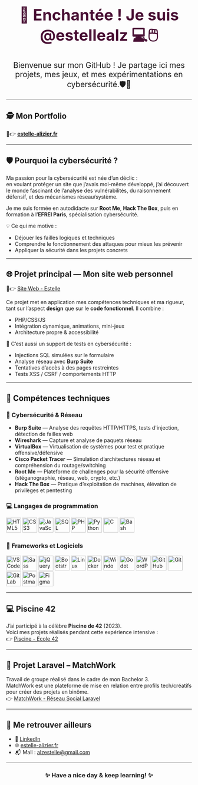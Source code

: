 <h1 align="center" style="font-size: 3em; color: #480E33;">👋 Enchantée ! Je suis <strong>@estellealz</strong> 💻🖱️</h1>
<p align="center" style="font-size: 1.5em;">Bienvenue sur mon GitHub ! Je partage ici mes projets, mes jeux, et mes expérimentations en cybersécurité.🛡️🔐</p>

---

## 🕵 Mon Portfolio

🔗👉 **[estelle-alizier.fr](https://estelle-alizier.fr)**  

---

## 🛡️ Pourquoi la cybersécurité ?

Ma passion pour la cybersécurité est née d’un déclic :  
en voulant protéger un site que j’avais moi-même développé, j’ai découvert le monde fascinant de l’analyse des vulnérabilités, du raisonnement défensif, et des mécanismes réseau/système.

Je me suis formée en autodidacte sur **Root Me**, **Hack The Box**, puis en formation à l’**EFREI Paris**, spécialisation cybersécurité.

💡 Ce qui me motive :
- Déjouer les failles logiques et techniques
- Comprendre le fonctionnement des attaques pour mieux les prévenir
- Appliquer la sécurité dans les projets concrets

---

## 🌐 Projet principal — Mon site web personnel

🔗👉 [Site Web - Estelle](https://github.com/estellealz/website)

Ce projet met en application mes compétences techniques et ma rigueur, tant sur l’aspect **design** que sur le **code fonctionnel**. Il combine :
- PHP/CSS/JS
- Intégration dynamique, animations, mini-jeux
- Architecture propre & accessibilité

🔐 C’est aussi un support de tests en cybersécurité :
- Injections SQL simulées sur le formulaire
- Analyse réseau avec **Burp Suite**
- Tentatives d’accès à des pages restreintes
- Tests XSS / CSRF / comportements HTTP

---

## 🧠 Compétences techniques

### 🔐 Cybersécurité & Réseau  

- **Burp Suite** — Analyse des requêtes HTTP/HTTPS, tests d'injection, détection de failles web  
- **Wireshark** — Capture et analyse de paquets réseau  
- **VirtualBox** — Virtualisation de systèmes pour test et pratique offensive/défensive  
- **Cisco Packet Tracer** — Simulation d’architectures réseau et compréhension du routage/switching  
- **Root Me** — Plateforme de challenges pour la sécurité offensive (stéganographie, réseau, web, crypto, etc.)  
- **Hack The Box** — Pratique d’exploitation de machines, élévation de privilèges et pentesting

### 💻 Langages de programmation  
<p>
  <img src="https://cdn.jsdelivr.net/gh/devicons/devicon/icons/html5/html5-original.svg" title="HTML5" width="40"/>
  <img src="https://cdn.jsdelivr.net/gh/devicons/devicon/icons/css3/css3-original.svg" title="CSS3" width="40"/>
  <img src="https://cdn.jsdelivr.net/gh/devicons/devicon/icons/javascript/javascript-original.svg" title="JavaScript" width="40"/>
  <img src="https://cdn.jsdelivr.net/gh/devicons/devicon/icons/sqlite/sqlite-original.svg" title="SQL" width="40"/>
  <img src="https://cdn.jsdelivr.net/gh/devicons/devicon/icons/php/php-original.svg" title="PHP" width="40"/>
  <img src="https://cdn.jsdelivr.net/gh/devicons/devicon/icons/python/python-original.svg" title="Python" width="40"/>
  <img src="https://cdn.jsdelivr.net/gh/devicons/devicon/icons/c/c-original.svg" title="C" width="40"/>
  <img src="https://cdn.jsdelivr.net/gh/devicons/devicon/icons/bash/bash-original.svg" title="Bash" width="40"/>
</p>

### 🧰 Frameworks et Logiciels  
<p>
  <img src="https://cdn.jsdelivr.net/gh/devicons/devicon/icons/vscode/vscode-original.svg" title="VS Code" width="40"/>
  <img src="https://cdn.jsdelivr.net/gh/devicons/devicon/icons/sass/sass-original.svg" title="Sass" width="40"/>
  <img src="https://cdn.jsdelivr.net/gh/devicons/devicon/icons/jquery/jquery-original.svg" title="jQuery" width="40"/>
  <img src="https://cdn.jsdelivr.net/gh/devicons/devicon/icons/bootstrap/bootstrap-original.svg" title="Bootstrap" width="40"/>
  <img src="https://cdn.jsdelivr.net/gh/devicons/devicon/icons/linux/linux-original.svg" title="Linux" width="40"/>
  <img src="https://cdn.jsdelivr.net/gh/devicons/devicon/icons/docker/docker-original.svg" title="Docker" width="40"/>
  <img src="https://cdn.jsdelivr.net/gh/devicons/devicon/icons/windows8/windows8-original.svg" title="Windows" width="40"/>
  <img src="https://cdn.jsdelivr.net/gh/devicons/devicon/icons/godot/godot-original.svg" title="Godot Engine" width="40"/>
  <img src="https://cdn.jsdelivr.net/gh/devicons/devicon/icons/wordpress/wordpress-original.svg" title="WordPress" width="40"/>
  <img src="https://cdn.jsdelivr.net/gh/devicons/devicon/icons/github/github-original.svg" title="GitHub" width="40"/>
  <img src="https://cdn.jsdelivr.net/gh/devicons/devicon/icons/git/git-original.svg" title="Git" width="40"/>
  <img src="https://cdn.jsdelivr.net/gh/devicons/devicon/icons/gitlab/gitlab-original.svg" title="GitLab" width="40"/>
  <img src="https://cdn.jsdelivr.net/gh/devicons/devicon/icons/postman/postman-original.svg" title="Postman" width="40"/>
  <img src="https://cdn.jsdelivr.net/gh/devicons/devicon/icons/figma/figma-original.svg" title="Figma" width="40"/>
</p>

---

## 💻 Piscine 42

J’ai participé à la célèbre **Piscine de 42** (2023).  
Voici mes projets réalisés pendant cette expérience intensive :  
👉 [Piscine - Ecole 42](https://github.com/estellealz/Piscine42)

---

## 🤝 Projet Laravel – MatchWork

Travail de groupe réalisé dans le cadre de mon Bachelor 3.  
MatchWork est une plateforme de mise en relation entre profils tech/créatifs pour créer des projets en binôme.  
👉 [MatchWork - Réseau Social Laravel](https://github.com/Tidragon-coder/projet_dev_match)

---

## 🔗 Me retrouver ailleurs

- 💼 [LinkedIn](https://www.linkedin.com/in/estelle-alizier-5b1208298/)
- 🌐 [estelle-alizier.fr](https://estelle-alizier.fr/)
- 📬 Mail : alzestelle@gmail.com

---

<h3 align="center">✨ Have a nice day & keep learning! ✨</h3>
